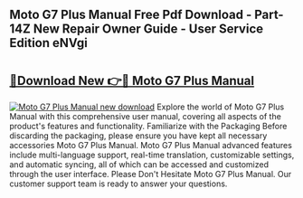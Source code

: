 ## Moto G7 Plus Manual Free Pdf Download - Part-14Z New Repair Owner Guide - User Service Edition eNVgi

# <h2><a href="http://cf1589.oget.top/?id=Moto+G7+Plus+Manual">🔗Download New 👉🔴 Moto G7 Plus Manual</a></h2>

[![Moto G7 Plus Manual new download](https://i.imgur.com/5g1atiW.png)](http://cf1589.oget.top/?id=Moto+G7+Plus+Manual)
Explore the world of Moto G7 Plus Manual with this comprehensive user manual, covering all aspects of the product's features and functionality. Familiarize with the Packaging Before discarding the packaging, please ensure you have kept all necessary accessories Moto G7 Plus Manual. Moto G7 Plus Manual advanced features include multi-language support, real-time translation, customizable settings, and automatic syncing, all of which can be accessed and customized through the user interface. Please Don't Hesitate Moto G7 Plus Manual. Our customer support team is ready to answer your questions.
